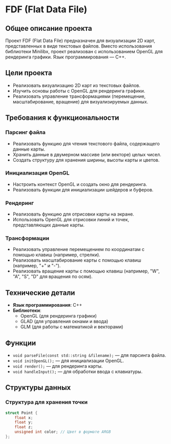 # FDF (Flat Data File)

## Общее описание проекта

Проект FDF (Flat Data File) предназначен для визуализации 2D карт, представленных в виде текстовых файлов. Вместо использования библиотеки Minilibx, проект реализован с использованием OpenGL для рендеринга графики. Язык программирования — C++.

## Цели проекта

- Реализовать визуализацию 2D карт из текстовых файлов.
- Изучить основы работы с OpenGL для рендеринга графики.
- Реализовать управление трансформациями (перемещение, масштабирование, вращение) для визуализируемых данных.

## Требования к функциональности

### Парсинг файла

- Реализовать функцию для чтения текстового файла, содержащего данные карты.
- Хранить данные в двумерном массиве (или векторе) целых чисел.
- Создать структуру для хранения ширины, высоты карты и цветов.

### Инициализация OpenGL

- Настроить контекст OpenGL и создать окно для рендеринга.
- Реализовать функции для инициализации шейдеров и буферов.

### Рендеринг

- Реализовать функцию для отрисовки карты на экране.
- Использовать OpenGL для отрисовки линий и точек, представляющих данные карты.

### Трансформации

- Реализовать управление перемещением по координатам с помощью клавиш (например, стрелки).
- Реализовать масштабирование карты с помощью клавиш (например, "+" и "-").
- Реализовать вращение карты с помощью клавиш (например, "W", "A", "S", "D" для вращения по осям).

## Технические детали

- **Язык программирования**: C++
- **Библиотеки**:
  - OpenGL (для рендеринга графики)
  - GLAD (для управления окнами и ввода)
  - GLM (для работы с математикой и векторами)

## Функции

- `void parseFile(const std::string &filename);` — для парсинга файла.
- `void initOpenGL();` — для инициализации OpenGL.
- `void render();` — для рендеринга карты.
- `void handleInput();` — для обработки ввода с клавиатуры.

## Структуры данных

### Структура для хранения точки

```cpp
struct Point {
    float x;
    float y;
    float z;
    unsigned int color; // Цвет в формате ARGB
};
